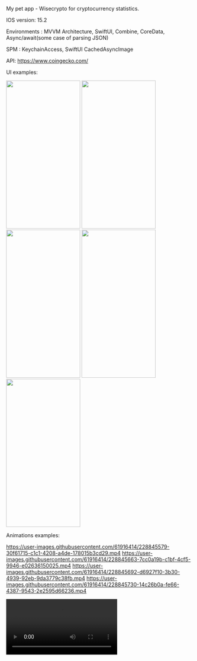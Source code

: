 My pet app - Wisecrypto for cryptocurrency statistics.

IOS version:   15.2

Environments : MVVM Architecture,
               SwiftUI,
               Combine,
               CoreData,
               Async/await(some case of parsing JSON)

SPM :          KeychainAccess,
               SwiftUI CachedAsyncImage 

API:          https://www.coingecko.com/

UI examples:

<img src="https://user-images.githubusercontent.com/61916414/228845056-ff9758c4-9e7b-4759-a954-c1738d9b45ff.png" width="200" height="400" /> <img src="https://user-images.githubusercontent.com/61916414/228845080-bfabc602-0a54-441d-8fc0-896129b0cb9d.png" width="200" height="400" /> <img src="https://user-images.githubusercontent.com/61916414/228845118-c9c98910-2ed3-4ac3-b3aa-7999b48aa965.png" width="200" height="400" /> <img src="https://user-images.githubusercontent.com/61916414/228845136-11327749-0e98-43e8-a830-f4585054bbf0.png" width="200" height="400" /> <img src="https://user-images.githubusercontent.com/61916414/228845147-fbe00f82-80e8-4938-b378-fd274e32bae2.png" width="200" height="400" />

Animations examples:

https://user-images.githubusercontent.com/61916414/228845579-30f61715-c1c1-4208-a4de-178015b3cd29.mp4
https://user-images.githubusercontent.com/61916414/228845663-7cc0a19b-c1bf-4cf5-9946-e02636150025.mp4
https://user-images.githubusercontent.com/61916414/228845692-d6927f10-3b30-4939-92eb-9da3779c38fb.mp4
https://user-images.githubusercontent.com/61916414/228845730-14c26b0a-fe66-4387-9543-2e2595d66236.mp4


 
<video src="https://user-images.githubusercontent.com/61916414/228845579-30f61715-c1c1-4208-a4de-178015b3cd29.mp4" >
<video src="https://user-images.githubusercontent.com/61916414/228845579-30f61715-c1c1-4208-a4de-178015b3cd29.mp4" >
